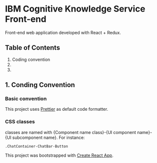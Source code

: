 # IBM Cognitive Knowledge Service Front-end
Front-end web application developed with React + Redux.

## Table of Contents
1. Coding convention
2.
3.

## 1. Conding Convention
### Basic convention
This project uses [Prettier](https://github.com/prettier/prettier) as default code formatter.
### CSS classes
classes are named with {Component name class}-{UI component name}-{UI subcomponent name}. For instance:

```.ChatContainer-ChatBar-Button```

This project was bootstrapped with [Create React App](https://github.com/facebookincubator/create-react-app).